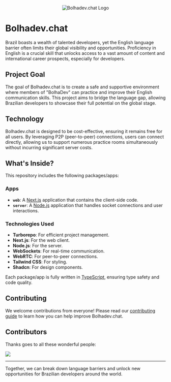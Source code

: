 <p align="center">
  <img src="https://github.com/brunocroh/bolhadev.chat/assets/13812512/acfd1f3e-3e30-4eb5-8bae-f56d2a6af6cb" alt="Bolhadev.chat Logo"/>
</p>

# Bolhadev.chat

Brazil boasts a wealth of talented developers, yet the English language barrier often limits their global visibility and opportunities. Proficiency in English is a crucial skill that unlocks access to a vast amount of content and international career prospects, especially for developers.

## Project Goal

The goal of Bolhadev.chat is to create a safe and supportive environment where members of "BolhaDev" can practice and improve their English communication skills. This project aims to bridge the language gap, allowing Brazilian developers to showcase their full potential on the global stage.

## Technology

Bolhadev.chat is designed to be cost-effective, ensuring it remains free for all users. By leveraging P2P (peer-to-peer) connections, users can connect directly, allowing us to support numerous practice rooms simultaneously without incurring significant server costs.

## What's Inside?

This repository includes the following packages/apps:

### Apps

- **`web`**: A [Next.js](https://nextjs.org/) application that contains the client-side code.
- **`server`**: A [Node.js](https://nodejs.org/en) application that handles socket connections and user interactions.

### Technologies Used

- **Turborepo**: For efficient project management.
- **Next.js**: For the web client.
- **Node.js**: For the server.
- **WebSockets**: For real-time communication.
- **WebRTC**: For peer-to-peer connections.
- **Tailwind CSS**: For styling.
- **Shadcn**: For design components.

Each package/app is fully written in [TypeScript](https://www.typescriptlang.org/), ensuring type safety and code quality.

## Contributing

We welcome contributions from everyone! Please read our [contributing guide](https://github.com/brunocroh/bolhadev.chat/blob/main/CONTRIBUTING.md) to learn how you can help improve Bolhadev.chat.

## Contributors

Thanks goes to all these wonderful people:

<a href="https://github.com/brunocroh/bolhadev.chat/graphs/contributors">
  <img src="https://contrib.rocks/image?repo=brunocroh/bolhadev.chat" />
</a>

---

Together, we can break down language barriers and unlock new opportunities for Brazilian developers around the world.
